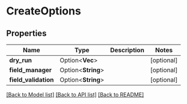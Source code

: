 # CreateOptions

## Properties

Name | Type | Description | Notes
------------ | ------------- | ------------- | -------------
**dry_run** | Option<**Vec<String>**> |  | [optional]
**field_manager** | Option<**String**> |  | [optional]
**field_validation** | Option<**String**> |  | [optional]

[[Back to Model list]](../README.md#documentation-for-models) [[Back to API list]](../README.md#documentation-for-api-endpoints) [[Back to README]](../README.md)


